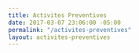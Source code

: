 ```yaml
---
title: Activites Preventives
date: 2017-03-07 23:06:00 -05:00
permalink: "/activites-preventives"
layout: activites-preventives
---
```


